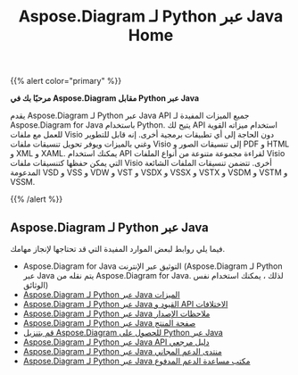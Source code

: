 ﻿---
title: Aspose.Diagram لـ Python عبر Java Home
type: docs
weight: 40
url: /ar/python-java/
---
{{% alert color="primary" %}} 


**مرحبًا بك في Aspose.Diagram مقابل Python عبر Java**

يقدم Aspose.Diagram لـ Python عبر Java API جميع الميزات المفيدة لـ Aspose.Diagram for Java باستخدام Python. يتيح لك API استخدام ميزاته القوية للعمل مع ملفات Visio دون الحاجة إلى أي تطبيقات برمجية أخرى. إنه قابل للتطوير وغني بالميزات ويوفر تحويل تنسيقات ملفات Visio إلى تنسيقات الصور و PDF و HTML و XML و XAML. يمكنك استخدام API لقراءة مجموعة متنوعة من أنواع الملفات Visio التي يمكن حفظها كتنسيقات ملفات Visio أخرى. تتضمن تنسيقات الملفات الشائعة المدعومة VSD و VSS و VDW و VST و VSDX و VSSX و VSTX و VSDM و VSTM و VSSM.

{{% /alert %}} 
## **Aspose.Diagram لـ Python عبر Java**
فيما يلي روابط لبعض الموارد المفيدة التي قد تحتاجها لإنجاز مهامك.

- Aspose.Diagram for Java التوثيق عبر الإنترنت (Aspose.Diagram لـ Python عبر Java يتم نقله من Aspose.Diagram for Java. لذلك ، يمكنك استخدام نفس الوثائق)
- [Aspose.Diagram لـ Python عبر Java الميزات](https://docs.aspose.com/diagram/java/aspose-diagram-for-python-via-java-features/)
- [Aspose.Diagram لـ Python عبر Java القيود و API الاختلافات](https://docs.aspose.com/diagram/java/aspose-diagram-for-python-via-java-limitations-and-api-differences/)
- [Aspose.Diagram لـ Python عبر Java ملاحظات الإصدار](https://docs.aspose.com/diagram/java/aspose-diagram-for-python-via-java/)
- [Aspose.Diagram لـ Python عبر Java صفحة المنتج](https://products.aspose.com/diagram/python-java/)
- [قم بتنزيل Aspose.Diagram للحصول على Python عبر Java](https://downloads.aspose.com/diagram/python)
- [Aspose.Diagram لـ Python عبر Java API دليل مرجعي](https://reference.aspose.com/diagram/python)
- [Aspose.Diagram لـ Python عبر Java منتدى الدعم المجاني](https://forum.aspose.com/c/diagram/17)
- [Aspose.Diagram لـ Python عبر Java مكتب مساعدة الدعم المدفوع](https://helpdesk.aspose.com/)
